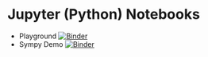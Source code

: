 # Jupyter (Python) Notebooks
* Playground [![Binder](https://mybinder.org/badge.svg)](https://mybinder.org/v2/gh/ainuyew/math/master?filepath=Playground.ipynb) </nr>
* Sympy Demo [![Binder](https://mybinder.org/badge.svg)](https://mybinder.org/v2/gh/ainuyew/math/master?filepath=Sympy%20Demo.ipynb)

